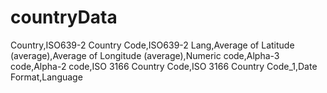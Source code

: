 # countryData
Country,ISO639-2 Country Code,ISO639-2 Lang,Average of Latitude (average),Average of Longitude (average),Numeric code,Alpha-3 code,Alpha-2 code,ISO 3166 Country Code,ISO 3166 Country Code_1,Date Format,Language

